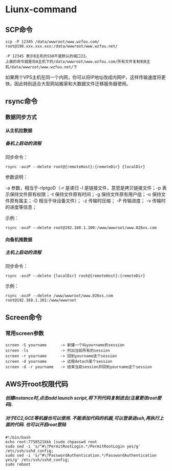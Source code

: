 # Liunx-command

## SCP命令
```
scp -P 12345 /data/wwwroot/www.wzfou.com/ root@198.xxx.xxx.xxx:/data/wwwroot/www.wzfou.net/
```
```
-P 12345 表示B主机的SSH不是默认的端口22。
上面的命令就是将A主机下的/data/wwwroot/www.wzfou.com/所有文件复制到B主机/data/wwwroot/www.wzfou.net/下
```
如果两个VPS主机在同一个内网，你可以将IP地址改成内网IP，这样传输速度将更快，因此特别适合大型网站搬家和大数据文件迁移服务器使用。

## rsync命令
### 数据同步方式
#### 从主机拉数据
##### 备机上启动的流程
同步命令：
```
rsync -avzP --delete root@{remoteHost}:{remoteDir} {localDir}
```
参数说明：

-a 参数，相当于-rlptgoD（-r 是递归 -l 是链接文件，意思是拷贝链接文件；-p 表示保持文件原有权限；-t 保持文件原有时间；-g 保持文件原有用户组；-o 保持文件原有属主；-D 相当于块设备文件）；
-z 传输时压缩；
-P 传输进度；
-v 传输时的进度等信息；

示例：
```
rsync -avzP --delete root@192.168.1.100:/www/wwwroot/www.026xs.com
```
#### 向备机推数据
##### 主机上启动的流程

同步命令：
```
rsync -avzP --delete {localDir} root@{remoteHost}:{remoteDir}
```
示例：
```
rsync -avzP --delete /www/wwwroot/www.026xs.com root@192.168.1.101:/www/wwwroot
```
## Screen命令
### 常用screen参数
```
screen -S yourname      -> 新建一个叫yourname的session
screen -ls              -> 列出当前所有的session
screen -r yourname      -> 回到yourname这个session
screen -d yourname      -> 远程detach某个session
screen -d -r yourname   -> 结束当前session并回到yourname这个session
```


## AWS开root权限代码

##### 创建instance时,点击add launch script,将下列代码复制进去(注意更改root密码).
##### 对于EC2,GCE等机器也可以使用. 不能添加代码的机器,可以登录进ssh,再执行上面的代码. 也可以开启root登陆
```
#!/bin/bash
echo root:7758521kkk |sudo chpasswd root
sudo sed -i 's/^#\?PermitRootLogin.*/PermitRootLogin yes/g' /etc/ssh/sshd_config;
sudo sed -i 's/^#\?PasswordAuthentication.*/PasswordAuthentication yes/g' /etc/ssh/sshd_config;
sudo reboot
```
